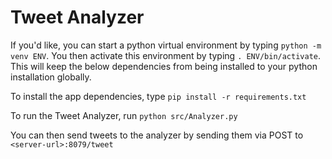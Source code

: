 # Tweet Analyzer

If you'd like, you can start a python virtual environment by typing
`python -m venv ENV`. You then activate this environment by typing
`. ENV/bin/activate`. This will keep the below dependencies from
being installed to your python installation globally.

To install the app dependencies, type `pip install -r requirements.txt`

To run the Tweet Analyzer, run `python src/Analyzer.py`

You can then send tweets to the analyzer by sending them via POST to
`<server-url>:8079/tweet`

